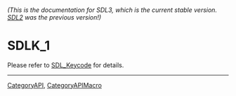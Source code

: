 ###### (This is the documentation for SDL3, which is the current stable version. [SDL2](https://wiki.libsdl.org/SDL2/) was the previous version!)
# SDLK_1

Please refer to [SDL_Keycode](SDL_Keycode) for details.

----
[CategoryAPI](CategoryAPI), [CategoryAPIMacro](CategoryAPIMacro)

